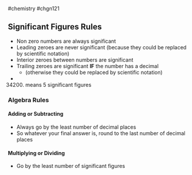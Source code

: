 #chemistry #chgn121 



## Significant Figures Rules
- Non zero numbers are always significant
- Leading zeroes are never significant (because they could be replaced by scientific notation)
- Interior zeroes between numbers are significant
- Trailing zeroes are significant **IF** the number has a decimal
	- (otherwise they could be replaced by scientific notation)
- 34200. means 5 significant figures

### Algebra Rules
#### Adding or Subtracting
- Always go by the least number of decimal places
- So whatever your final answer is, round to the last number of decimal places
#### Multiplying or Dividing
- Go by the least number of significant figures
